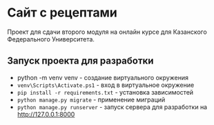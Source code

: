 # Сайт с рецептами

Проект для сдачи второго модуля на онлайн курсе для Казанского Федерального Университета.

## Запуск проекта для разработки

- python -m venv venv - создание виртуального окружения
- `venv\Scripts\Activate.ps1` - вход в виртуальное окружение
- `pip install -r requirements.txt` - установка зависимостей
- `python manage.py migrate` - применение миграций
- `python manage.py runserver` - запуск сервера для разработки на http://127.0.0.1:8000
